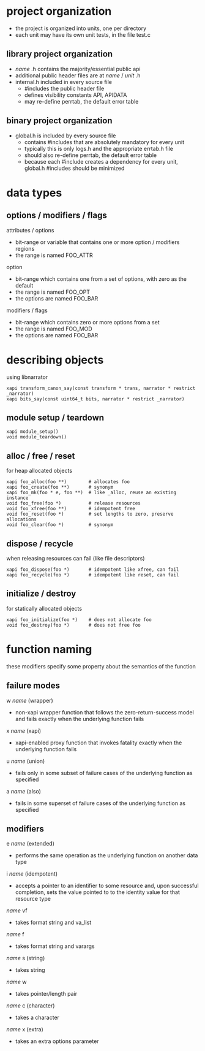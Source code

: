 # project organization
* the project is organized into units, one per directory
* each unit may have its own unit tests, in the file test.c

## library project organization

*  _name_ .h contains the majority/essential public api
  * additional public header files are at  _name_ / _unit_ .h
* internal.h included in every source file
  * #includes the public header file
  * defines visibility constants API, APIDATA
  * may re-define perrtab, the default error table

## binary project organization

* global.h is included by every source file
  * contains #includes that are absolutely mandatory for every unit
  * typically this is only logs.h and the appropriate errtab.h file
  * should also re-define perrtab, the default error table
  * because each #include creates a dependency for every unit, global.h #includes should be minimized

# data types

## options / modifiers / flags

attributes / options
* bit-range or variable that contains one or more option / modifiers regions
* the range is named FOO_ATTR

option
* bit-range which contains one from a set of options, with zero as the default
* the range is named FOO_OPT
* the options are named FOO_BAR

modifiers / flags
* bit-range which contains zero or more options from a set
* the range is named FOO_MOD
* the options are named FOO_BAR

# describing objects

using libnarrator

```
xapi transform_canon_say(const transform * trans, narrator * restrict _narrator)
xapi bits_say(const uint64_t bits, narrator * restrict _narrator)
```

## module setup / teardown

```
xapi module_setup()
void module_teardown()
```

## alloc / free / reset

for heap allocated objects

```
xapi foo_alloc(foo **)        # allocates foo
xapi foo_create(foo **)       # synonym
xapi foo_mk(foo * e, foo **)  # like _alloc, reuse an existing instance
void foo_free(foo *)          # release resources
void foo_xfree(foo **)        # idempotent free
void foo_reset(foo *)         # set lengths to zero, preserve allocations
void foo_clear(foo *)         # synonym
```

## dispose / recycle

when releasing resources can fail (like file descriptors)

```
xapi foo_dispose(foo *)       # idempotent like xfree, can fail
xapi foo_recycle(foo *)       # idempotent like reset, can fail
```

## initialize / destroy

for statically allocated objects

```
xapi foo_initialize(foo *)    # does not allocate foo
void foo_destroy(foo *)       # does not free foo
```

# function naming

these modifiers specify some property about the semantics of the function

## failure modes

w _name_ (wrapper)
* non-xapi wrapper function that follows the zero-return-success model and
  fails exactly when the underlying function fails

x _name_ (xapi)
* xapi-enabled proxy function that invokes fatality exactly when the underlying
  function fails

u _name_ (union)
* fails only in some subset of failure cases of the underlying function as
  specified

a _name_ (also)
* fails in some superset of failure cases of the underlying function as
  specified

## modifiers

e _name_  (extended)
* performs the same operation as the underlying function on another data type

i _name_  (idempotent)
* accepts a pointer to an identifier to some resource and, upon successful
  completion, sets the value pointed to to the identity value for that resource
  type

_name_ vf
* takes format string and va_list

_name_ f
* takes format string and varargs

_name_ s (string)
* takes string

_name_ w
* takes pointer/length pair

_name_ c (character)
* takes a character

_name_ x (extra)
* takes an extra options parameter
